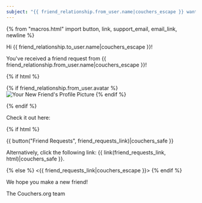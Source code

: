 ```yaml
---
subject: "{{ friend_relationship.from_user.name|couchers_escape }} wants to be your friend on Couchers.org!"
---
```


{% from "macros.html" import button, link, support_email, email_link, newline %}

Hi {{ friend_relationship.to_user.name|couchers_escape }}!

You've received a friend request from {{ friend_relationship.from_user.name|couchers_escape }}!

{% if html %}

{% if friend_relationship.from_user.avatar %}
<img src="{{ friend_relationship.from_user.avatar.thumbnail_url|couchers_escape }}" alt="Your New Friend's Profile Picture" >
{% endif %}

{% endif %}

Check it out here:

{% if html %}

{{ button("Friend Requests", friend_requests_link)|couchers_safe }}

Alternatively, click the following link: {{ link(friend_requests_link, html)|couchers_safe }}.

{% else %}
<{{ friend_requests_link|couchers_escape }}>
{% endif %}

We hope you make a new friend!

The Couchers.org team
